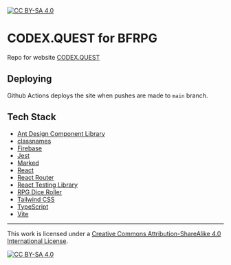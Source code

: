 [![CC BY-SA 4.0][cc-by-sa-shield]][cc-by-sa]

[cc-by-sa]: http://creativecommons.org/licenses/by-sa/4.0/
[cc-by-sa-image]: https://licensebuttons.net/l/by-sa/4.0/88x31.png
[cc-by-sa-shield]: https://img.shields.io/badge/License-CC%20BY--SA%204.0-lightgrey.svg

# CODEX.QUEST for BFRPG

Repo for website [CODEX.QUEST](https://codex.quest)

## Deploying

Github Actions deploys the site when pushes are made to `main` branch.

## Tech Stack

- [Ant Design Component Library](https://ant.design/components/overview)
- [classnames](https://github.com/JedWatson/classnames)
- [Firebase](https://console.firebase.google.com/)
- [Jest](https://jestjs.io/)
- [Marked](https://marked.js.org/)
- [React](https://react.dev/)
- [React Router](https://reactrouter.com/en/main)
- [React Testing Library](https://testing-library.com/docs/react-testing-library/intro)
- [RPG Dice Roller](https://dice-roller.github.io/documentation/)
- [Tailwind CSS](https://tailwindcss.com/)
- [TypeScript](https://www.typescriptlang.org/)
- [Vite](https://vitejs.dev/)

---

This work is licensed under a
[Creative Commons Attribution-ShareAlike 4.0 International License][cc-by-sa].

[![CC BY-SA 4.0][cc-by-sa-image]][cc-by-sa]
